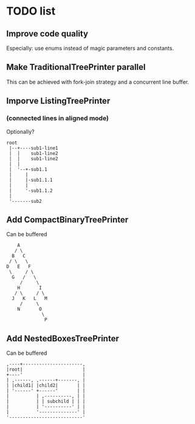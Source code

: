 # TODO list

## Improve code quality

Especially: use enums instead of magic parameters and constants.

##  Make TraditionalTreePrinter parallel

This can be achieved with fork-join strategy and a concurrent line buffer.

## Imporve ListingTreePrinter
### (connected lines in aligned mode)

Optionally?

    root
     |--+----sub1-line1
     |  |    sub1-line2
     |  |    sub1-line2
     |  |
     |  '--+-sub1.1
     |     |
     |     |-sub1.1.1
     |     |
     |     '-sub1.1.2
     |
     '-------sub2


## Add CompactBinaryTreePrinter

Can be buffered

        A
       / \
      B   C
     / \   \
    D   E   F
     \     / \
      G   /   \
         /     \
        H       I
       / \     / \
      J   K   L   M
         /     \
        N       O
                 \
                  P


## Add NestedBoxesTreePrinter

Can be buffered

    ,----+----------------------,
    |root|                      |
    +----'                      |
    | ,------, ,------+-------, |
    | |child1| |child2|       | |
    | '------' +------'       | |
    |          | ,----------, | |
    |          | | subchild | | |
    |          | '----------' | |
    |          '--------------' |
    '---------------------------'
